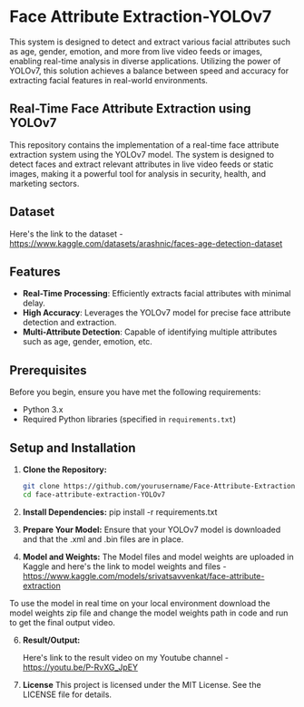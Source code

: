 # Face Attribute Extraction-YOLOv7
This system is designed to detect and extract various facial attributes such as age, gender, emotion, and more from live video feeds or images, enabling real-time analysis in diverse applications. Utilizing the power of YOLOv7, this solution achieves a balance between speed and accuracy for extracting facial features in real-world environments.

## Real-Time Face Attribute Extraction using YOLOv7

This repository contains the implementation of a real-time face attribute extraction system using the YOLOv7 model. The system is designed to detect faces and extract relevant attributes in live video feeds or static images, making it a powerful tool for analysis in security, health, and marketing sectors.

## Dataset

Here's the link to the dataset - https://www.kaggle.com/datasets/arashnic/faces-age-detection-dataset

## Features

- **Real-Time Processing**: Efficiently extracts facial attributes with minimal delay.
- **High Accuracy**: Leverages the YOLOv7 model for precise face attribute detection and extraction.
- **Multi-Attribute Detection**: Capable of identifying multiple attributes such as age, gender, emotion, etc.

## Prerequisites

Before you begin, ensure you have met the following requirements:

- Python 3.x
- Required Python libraries (specified in `requirements.txt`)

## Setup and Installation

1. **Clone the Repository:**
   ```bash
   git clone https://github.com/yourusername/Face-Attribute-Extraction-YOLOv7.git
   cd face-attribute-extraction-YOLOv7

2. **Install Dependencies:**
pip install -r requirements.txt

4. **Prepare Your Model:**
Ensure that your YOLOv7 model is downloaded and that the .xml and .bin files are in place.


5. **Model and Weights:**
The Model files and model weights are uploaded in Kaggle and here's the link to model weights and files - https://www.kaggle.com/models/srivatsavvenkat/face-attribute-extraction

To use the model in real time on your local environment download the model weights zip file and change the model weights path in code and run to get the final output video.

6. **Result/Output:**

   Here's link to the result video on my Youtube channel - https://youtu.be/P-RvXG_JpEY

7. **License**
This project is licensed under the MIT License. See the LICENSE file for details.

